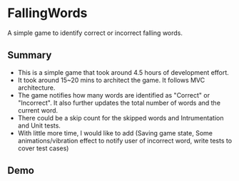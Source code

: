 # FallingWords
A simple game to identify correct or incorrect falling words.

Summary
-------

 * This is a simple game that took around 4.5 hours of development effort.
 * It took around 15~20 mins to architect the game. It follows MVC architecture.
 * The game notifies how many words are identified as "Correct" or "Incorrect". It also further updates the total number of words and the current word.
 * There could be a skip count for the skipped words and Intrumentation and Unit tests.
 * With little more time, I would like to add (Saving game state, Some animations/vibration effect to notify user of incorrect word, write tests to cover test cases)
 
 Demo
 -------

